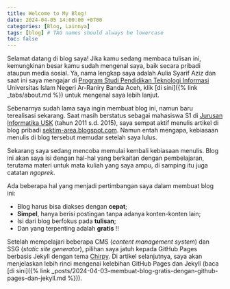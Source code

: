 ```yaml
---
title: Welcome to My Blog!
date: 2024-04-05 14:00:00 +0700
categories: [Blog, Lainnya]
tags: [blog] # TAG names should always be lowercase
toc: false
---
```

Selamat datang di blog saya! Jika kamu sedang membaca tulisan ini, kemungkinan besar kamu sudah mengenal saya, baik secara pribadi ataupun media sosial. Ya, nama lengkap saya adalah Aulia Syarif Aziz dan saat ini saya mengajar di [Program Studi Pendidikan Teknologi Informasi](https://pti.ftk.ar-raniry.ac.id/) Universitas Islam Negeri Ar-Raniry Banda Aceh, klik [di sini]({% link _tabs/about.md %}) untuk mengenal saya lebih lanjut.

Sebenarnya sudah lama saya ingin membuat blog ini, namun baru terealisasi sekarang. Saat masih berstatus sebagai mahasiswa S1 di [Jurusan Informatika USK](https://www.informatika.unsyiah.ac.id/) (tahun 2011 s.d. 2015), saya sempat aktif menulis artikel di blog pribadi [sektim-area.blogspot.com](https://sektim-area.blogspot.com). Namun entah mengapa, kebiasaan menulis di blog tersebut memudar setelah saya lulus.

Sekarang saya sedang mencoba memulai kembali kebiasaan menulis. Blog ini akan saya isi dengan hal-hal yang berkaitan dengan pembelajaran, terutama materi untuk mata kuliah yang saya ampu, di samping itu juga catatan *ngoprek*.

Ada beberapa hal yang menjadi pertimbangan saya dalam membuat blog ini:
- Blog harus bisa diakses dengan **cepat**;
- **Simpel**, hanya berisi postingan tanpa adanya konten-konten lain;
- Isi dari blog berfokus pada **tulisan**;
- Dan yang terpenting adalah **gratis** !!

Setelah mempelajari beberapa CMS (*content management system*) dan SSG (*static site generator*), pilihan saya jatuh kepada GitHub Pages berbasis Jekyll dengan tema [Chirpy](https://github.com/cotes2020/jekyll-theme-chirpy/). Di artikel selanjutnya, saya akan menjelaskan lebih rinci mengenai kelebihan GitHub Pages dan Jekyll (baca [di sini]({% link _posts/2024-04-03-membuat-blog-gratis-dengan-github-pages-dan-jekyll.md %})).

